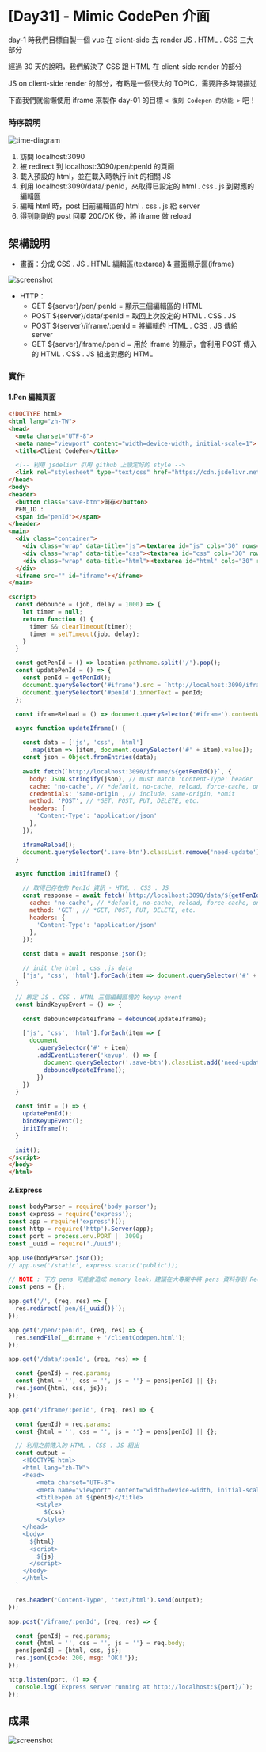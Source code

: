# [Day31] - Mimic CodePen 介面

day-1 時我們目標自製一個 vue 在 client-side 去 render JS . HTML . CSS 三大部分

經過 30 天的說明，我們解決了 CSS 跟 HTML 在 client-side render 的部分

JS on client-side render 的部分，有點是一個很大的 TOPIC，需要許多時間描述

下面我們就偷懶使用 iframe 來製作 day-01 的目標 `< 復刻 Codepen 的功能 >` 吧！

### 時序說明

![time-diagram](https://raw.githubusercontent.com/andrew781026/ithome_ironman_2022/main/day-31/img/time-diagram.png)

1. 訪問 localhost:3090
2. 被 redirect 到 localhost:3090/pen/:penId 的頁面
3. 載入預設的 html，並在載入時執行 init 的相關 JS
4. 利用 localhost:3090/data/:penId，來取得已設定的 html . css . js 到對應的編輯區
5. 編輯 html 時，post 目前編輯區的 html . css . js 給 server
6. 得到剛剛的 post 回覆 200/OK 後，將 iframe 做 reload

## 架構說明

- 畫面：分成 CSS . JS . HTML 編輯區(textarea) & 畫面顯示區(iframe)

![screenshot](https://raw.githubusercontent.com/andrew781026/ithome_ironman_2022/main/day-31/img/screenshot.png)

- HTTP：
  - GET ${server}/pen/:penId = 顯示三個編輯區的 HTML
  - POST ${server}/data/:penId = 取回上次設定的 HTML . CSS . JS
  - POST ${server}/iframe/:penId = 將編輯的 HTML . CSS . JS 傳給 server
  - GET ${server}/iframe/:penId = 用於 iframe 的顯示，會利用 POST 傳入的 HTML . CSS . JS 組出對應的 HTML

### 實作

#### 1.Pen 編輯頁面

```html
<!DOCTYPE html>
<html lang="zh-TW">
<head>
  <meta charset="UTF-8">
  <meta name="viewport" content="width=device-width, initial-scale=1">
  <title>Client CodePen</title>

  <!-- 利用 jsdelivr 引用 github 上設定好的 style -->
  <link rel="stylesheet" type="text/css" href="https://cdn.jsdelivr.net/gh/andrew781026/ithome_ironman_2022/day-31/src/css/style.css">
</head>
<body>
<header>
  <button class="save-btn">儲存</button>
  PEN_ID :
  <span id="penId"></span>
</header>
<main>
  <div class="container">
    <div class="wrap" data-title="js"><textarea id="js" cols="30" rows="10"></textarea></div>
    <div class="wrap" data-title="css"><textarea id="css" cols="30" rows="10"></textarea></div>
    <div class="wrap" data-title="html"><textarea id="html" cols="30" rows="10"></textarea></div>
  </div>
  <iframe src="" id="iframe"></iframe>
</main>

<script>
  const debounce = (job, delay = 1000) => {
    let timer = null;
    return function () {
      timer && clearTimeout(timer);
      timer = setTimeout(job, delay);
    }
  }

  const getPenId = () => location.pathname.split('/').pop();
  const updatePenId = () => {
    const penId = getPenId();
    document.querySelector('#iframe').src = `http://localhost:3090/iframe/${penId}`;
    document.querySelector('#penId').innerText = penId;
  };

  const iframeReload = () => document.querySelector('#iframe').contentWindow.location.reload();

  async function updateIframe() {

    const data = ['js', 'css', 'html']
      .map(item => [item, document.querySelector('#' + item).value]);
    const json = Object.fromEntries(data);

    await fetch(`http://localhost:3090/iframe/${getPenId()}`, {
      body: JSON.stringify(json), // must match 'Content-Type' header
      cache: 'no-cache', // *default, no-cache, reload, force-cache, only-if-cached
      credentials: 'same-origin', // include, same-origin, *omit
      method: 'POST', // *GET, POST, PUT, DELETE, etc.
      headers: {
        'Content-Type': 'application/json'
      },
    });

    iframeReload();
    document.querySelector('.save-btn').classList.remove('need-update');
  }

  async function initIframe() {

    // 取得已存在的 PenId 資訊 - HTML . CSS . JS
    const response = await fetch(`http://localhost:3090/data/${getPenId()}`, {
      cache: 'no-cache', // *default, no-cache, reload, force-cache, only-if-cached
      method: 'GET', // *GET, POST, PUT, DELETE, etc.
      headers: {
        'Content-Type': 'application/json'
      },
    });

    const data = await response.json();

    // init the html , css ,js data
    ['js', 'css', 'html'].forEach(item => document.querySelector('#' + item).value = data[item]);
  }

  // 綁定 JS . CSS . HTML 三個編輯區塊的 keyup event
  const bindKeyupEvent = () => {

    const debounceUpdateIframe = debounce(updateIframe);

    ['js', 'css', 'html'].forEach(item => {
      document
        .querySelector('#' + item)
        .addEventListener('keyup', () => {
          document.querySelector('.save-btn').classList.add('need-update');
          debounceUpdateIframe();
        })
    })
  }

  const init = () => {
    updatePenId();
    bindKeyupEvent();
    initIframe();
  }

  init();
</script>
</body>
</html>
```

#### 2.Express 

```js
const bodyParser = require('body-parser');
const express = require('express');
const app = require('express')();
const http = require('http').Server(app);
const port = process.env.PORT || 3090;
const _uuid = require('./uuid');

app.use(bodyParser.json());
// app.use('/static', express.static('public'));

// NOTE : 下方 pens 可能會造成 memory leak，建議在大專案中將 pens 資料存到 Redis 中
const pens = {};

app.get('/', (req, res) => {
  res.redirect(`pen/${_uuid()}`);
});

app.get('/pen/:penId', (req, res) => {
  res.sendFile(__dirname + '/clientCodepen.html');
});

app.get('/data/:penId', (req, res) => {

  const {penId} = req.params;
  const {html = '', css = '', js = ''} = pens[penId] || {};
  res.json({html, css, js});
});

app.get('/iframe/:penId', (req, res) => {

  const {penId} = req.params;
  const {html = '', css = '', js = ''} = pens[penId] || {};

  // 利用之前傳入的 HTML . CSS . JS 組出
  const output = `
    <!DOCTYPE html>
    <html lang="zh-TW">
    <head>
        <meta charset="UTF-8">
        <meta name="viewport" content="width=device-width, initial-scale=1" >
        <title>pen at ${penId}</title>
        <style>
          ${css}
        </style>
    </head>
    <body>
      ${html}
      <script>
        ${js}
      </script>
    </body>
    </html>
  `

  res.header('Content-Type', 'text/html').send(output);
});

app.post('/iframe/:penId', (req, res) => {

  const {penId} = req.params;
  const {html = '', css = '', js = ''} = req.body;
  pens[penId] = {html, css, js};
  res.json({code: 200, msg: 'OK！'});
});

http.listen(port, () => {
  console.log(`Express server running at http://localhost:${port}/`);
});
```

## 成果

![screenshot](https://raw.githubusercontent.com/andrew781026/ithome_ironman_2022/main/day-31/img/screenshot.png)
